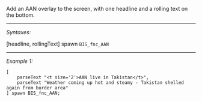 Add an AAN overlay to the screen, with one headline and a rolling text on the bottom.


---
*Syntaxes:*

[headline, rollingText] spawn `BIS_fnc_AAN`

---
*Example 1:*

```sqf
[
	parseText "<t size='2'>AAN live in Takistan</t>",
	parseText "Weather coming up hot and steamy - Takistan shelled again from border area"
] spawn BIS_fnc_AAN;
```